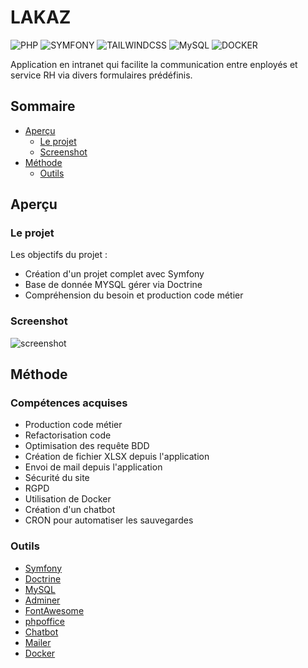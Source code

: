 # LAKAZ

![PHP](https://img.shields.io/badge/PHP-777BB4?style=for-the-badge&logo=php&logoColor=white)
![SYMFONY](https://img.shields.io/badge/connect-%2300843e.svg?style=for-the-badge&logo=symfony&logoColor=white)
![TAILWINDCSS](https://img.shields.io/badge/Tailwind_CSS-38B2AC?style=for-the-badge&logo=tailwind-css&logoColor=white)
![MySQL](https://img.shields.io/badge/MySQL-00000F?style=for-the-badge&logo=mysql&logoColor=white)
![DOCKER](https://img.shields.io/badge/Docker-38B2AC?style=for-the-badge)


Application en intranet qui facilite la communication entre enployés et service RH via divers formulaires prédéfinis.

## Sommaire

- [Aperçu](#aperçu)
  - [Le projet](#le-projet)
  - [Screenshot](#screenshot)
- [Méthode](#méthode)
  - [Outils](#outils)

## Aperçu

### Le projet

Les objectifs du projet :

- Création d'un projet complet avec Symfony
- Base de donnée MYSQL gérer via Doctrine
- Compréhension du besoin et production code métier

### Screenshot

![screenshot](/Animation_4.gif)


## Méthode

### Compétences acquises

- Production code métier
- Refactorisation code
- Optimisation des requête BDD
- Création de fichier XLSX depuis l'application
- Envoi de mail depuis l'application
- Sécurité du site
- RGPD
- Utilisation de Docker
- Création d'un chatbot
- CRON pour automatiser les sauvegardes

### Outils

- [Symfony](https://symfony.com/)
- [Doctrine](https://symfony.com/doc/current/doctrine.html)
- [MySQL](https://www.mysql.com/)
- [Adminer](https://www.adminer.org/)
- [FontAwesome](https://fontawesome.com/)
- [phpoffice](https://phpspreadsheet.readthedocs.io/en/latest/)
- [Chatbot](https://botman.io/)
- [Mailer](https://symfony.com/doc/current/mailer.html)
- [Docker](https://www.docker.com/)

